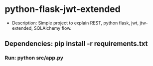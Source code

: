 # python-flask-jwt-extended

* Description: Simple project to explain REST, python flask, jwt, jtw-extended, SQLAlchemy flow.

## Dependencies: pip install -r requirements.txt

### Run: python src/app.py